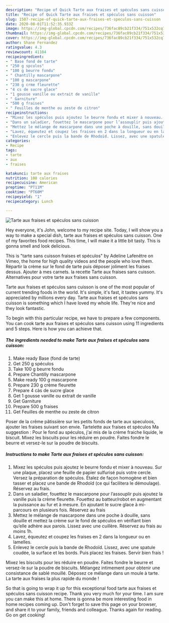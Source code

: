```yaml
---
description: "Recipe of Quick Tarte aux fraises et spéculos sans cuisson"
title: "Recipe of Quick Tarte aux fraises et spéculos sans cuisson"
slug: 1507-recipe-of-quick-tarte-aux-fraises-et-speculos-sans-cuisson
date: 2020-08-01T11:52:35.933Z
image: https://img-global.cpcdn.com/recipes/736fac89cb21f334/751x532cq70/tarte-aux-fraises-et-speculos-sans-cuisson-photo-principale-de-la-recette.jpg
thumbnail: https://img-global.cpcdn.com/recipes/736fac89cb21f334/751x532cq70/tarte-aux-fraises-et-speculos-sans-cuisson-photo-principale-de-la-recette.jpg
cover: https://img-global.cpcdn.com/recipes/736fac89cb21f334/751x532cq70/tarte-aux-fraises-et-speculos-sans-cuisson-photo-principale-de-la-recette.jpg
author: Shane Fernandez
ratingvalue: 4.3
reviewcount: 41104
recipeingredient:
- " Base fond de tarte"
- "250 g spculos"
- "100 g beurre fondu"
- " Chantilly mascarpone"
- "100 g mascarpone"
- "230 g crme fleurette"
- "4 cs de sucre glace"
- "1 gousse vanille ou extrait de vanille"
- " Garniture"
- "500 g fraises"
- " Feuilles de menthe ou zeste de citron"
recipeinstructions:
- "Mixez les spéculos puis ajoutez le beurre fondu et mixer à nouveau. Sur une plaque, placez une feuille de papier sulfurisé puis votre cercle. Versez la préparation de spéculos. Étalez de façon homogène et bien tasser et placez une bande de Rhodoïd (ce qui facilitera le démoulage). Réservez au frais."
- "Dans un saladier, fouettez le mascarpone pour l’assouplir puis ajoutez la vanille puis la crème fleurette. Fouettez au batteur/robot en augmentant la puissance au fur et à mesure. En ajoutant le sucre glace à mi-parcours en plusieurs fois. Réservez au frais"
- "Mettez le mélange de mascarpone dans une poche à douille, sans douille et mettez la crème sur le fond de spéculos en vérifiant bien qu’elle adhère aux parois. Lissez avec une cuillère. Réservez au frais au moins 1h."
- "Lavez, équeutez et coupez les fraises en 2 dans la longueur ou en lamelles."
- "Enlevez le cercle puis la bande de Rhodoïd. Lissez, avec une spatule coudée, la surface et les bords. Puis placez les fraises. Servir bien frais !"
categories:
- Recipe
tags:
- tarte
- aux
- fraises

katakunci: tarte aux fraises 
nutrition: 108 calories
recipecuisine: American
preptime: "PT11M"
cooktime: "PT60M"
recipeyield: "1"
recipecategory: Lunch

---
```



![Tarte aux fraises et spéculos sans cuisson](https://img-global.cpcdn.com/recipes/736fac89cb21f334/751x532cq70/tarte-aux-fraises-et-speculos-sans-cuisson-photo-principale-de-la-recette.jpg)

Hey everyone, it's John, welcome to my recipe site. Today, I will show you a way to make a special dish, tarte aux fraises et spéculos sans cuisson. One of my favorites food recipes. This time, I will make it a little bit tasty. This is gonna smell and look delicious.

This is &#34;tarte sans cuisson fraises et spéculos&#34; by Adeline Lafenêtre on Vimeo, the home for high quality videos and the people who love them. Répartir la crème sur le fond de tarte puis déposer joliment les fraises dessus. Ajouter à mes carnets. la recette Tarte aux fraises sans cuisson. Alternatives pour votre tarte aux fraises sans cuisson.

Tarte aux fraises et spéculos sans cuisson is one of the most popular of current trending foods in the world. It's simple, it's fast, it tastes yummy. It's appreciated by millions every day. Tarte aux fraises et spéculos sans cuisson is something which I have loved my whole life. They're nice and they look fantastic.


To begin with this particular recipe, we have to prepare a few components. You can cook tarte aux fraises et spéculos sans cuisson using 11 ingredients and 5 steps. Here is how you can achieve that.

<!--inarticleads1-->

##### The ingredients needed to make Tarte aux fraises et spéculos sans cuisson:

1. Make ready  Base (fond de tarte)
1. Get 250 g spéculos
1. Take 100 g beurre fondu
1. Prepare  Chantilly mascarpone
1. Make ready 100 g mascarpone
1. Prepare 230 g crème fleurette
1. Prepare 4 càs de sucre glace
1. Get 1 gousse vanille ou extrait de vanille
1. Get  Garniture
1. Prepare 500 g fraises
1. Get  Feuilles de menthe ou zeste de citron


Poser de la crême pâtissière sur les petits fonds de tarte aux speculoos, ajouter les fraises suivant son envie. Tartelette aux fraises et spéculos Ma suggestion : Pour le fond au spéculos, j&#39;ai mis de la crème fraiche liquide, le biscuit. Mixez les biscuits pour les réduire en poudre. Faites fondre le beurre et versez-le sur la poudre de biscuits. 

<!--inarticleads2-->

##### Instructions to make Tarte aux fraises et spéculos sans cuisson:

1. Mixez les spéculos puis ajoutez le beurre fondu et mixer à nouveau. Sur une plaque, placez une feuille de papier sulfurisé puis votre cercle. Versez la préparation de spéculos. Étalez de façon homogène et bien tasser et placez une bande de Rhodoïd (ce qui facilitera le démoulage). Réservez au frais.
1. Dans un saladier, fouettez le mascarpone pour l’assouplir puis ajoutez la vanille puis la crème fleurette. Fouettez au batteur/robot en augmentant la puissance au fur et à mesure. En ajoutant le sucre glace à mi-parcours en plusieurs fois. Réservez au frais
1. Mettez le mélange de mascarpone dans une poche à douille, sans douille et mettez la crème sur le fond de spéculos en vérifiant bien qu’elle adhère aux parois. Lissez avec une cuillère. Réservez au frais au moins 1h.
1. Lavez, équeutez et coupez les fraises en 2 dans la longueur ou en lamelles.
1. Enlevez le cercle puis la bande de Rhodoïd. Lissez, avec une spatule coudée, la surface et les bords. Puis placez les fraises. Servir bien frais !


Mixez les biscuits pour les réduire en poudre. Faites fondre le beurre et versez-le sur la poudre de biscuits. Mélangez intimement pour obtenir une consistance de sablé mouillé. Déposez ce mélange dans un moule à tarte. La tarte aux fraises la plus rapide du monde ! 

So that is going to wrap it up for this exceptional food tarte aux fraises et spéculos sans cuisson recipe. Thank you very much for your time. I am sure you can make this at home. There is gonna be more interesting food in home recipes coming up. Don't forget to save this page on your browser, and share it to your family, friends and colleague. Thanks again for reading. Go on get cooking!
